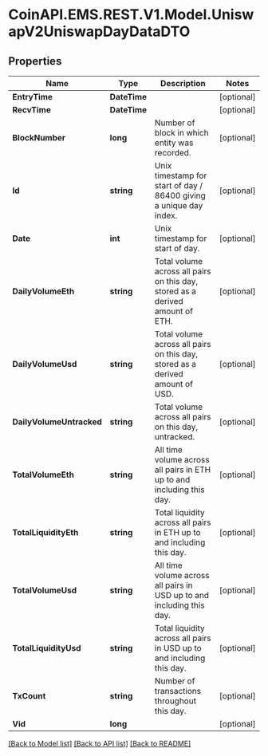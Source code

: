 
# CoinAPI.EMS.REST.V1.Model.UniswapV2UniswapDayDataDTO

## Properties

Name | Type | Description | Notes
------------ | ------------- | ------------- | -------------
**EntryTime** | **DateTime** |  | [optional] 
**RecvTime** | **DateTime** |  | [optional] 
**BlockNumber** | **long** | Number of block in which entity was recorded. | [optional] 
**Id** | **string** | Unix timestamp for start of day / 86400 giving a unique day index. | [optional] 
**Date** | **int** | Unix timestamp for start of day. | [optional] 
**DailyVolumeEth** | **string** | Total volume across all pairs on this day, stored as a derived amount of ETH. | [optional] 
**DailyVolumeUsd** | **string** | Total volume across all pairs on this day, stored as a derived amount of USD. | [optional] 
**DailyVolumeUntracked** | **string** | Total volume across all pairs on this day, untracked. | [optional] 
**TotalVolumeEth** | **string** | All time volume across all pairs in ETH up to and including this day. | [optional] 
**TotalLiquidityEth** | **string** | Total liquidity across all pairs in ETH up to and including this day. | [optional] 
**TotalVolumeUsd** | **string** | All time volume across all pairs in USD up to and including this day. | [optional] 
**TotalLiquidityUsd** | **string** | Total liquidity across all pairs in USD up to and including this day. | [optional] 
**TxCount** | **string** | Number of transactions throughout this day. | [optional] 
**Vid** | **long** |  | [optional] 

[[Back to Model list]](../README.md#documentation-for-models)
[[Back to API list]](../README.md#documentation-for-api-endpoints)
[[Back to README]](../README.md)

